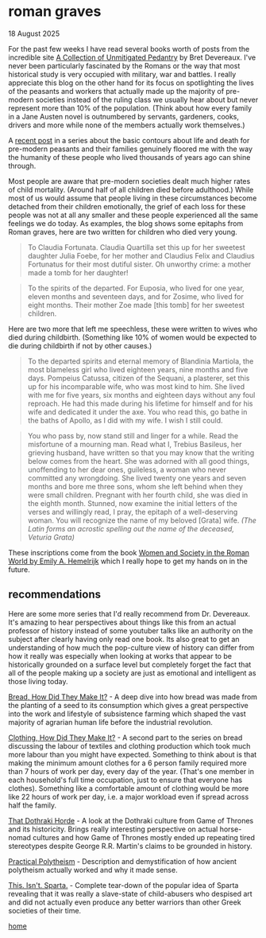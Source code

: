 # roman graves

18 August 2025

For the past few weeks I have read several books worth of posts from the incredible site [A Collection of Unmitigated Pedantry](acoup.blog) by Bret Devereaux. I've never been particularly fascinated by the Romans or the way that most historical study is very occupied with military, war and battles. I really appreciate this blog on the other hand for its focus on spotlighting the lives of the peasants and workers that actually made up the majority of pre-modern societies instead of the ruling class we usually hear about but never represent more than 10% of the population. (Think about how every family in a Jane Austen novel is outnumbered by servants, gardeners, cooks, drivers and more while none of the members actually work themselves.)

A [recent post](https://acoup.blog/2025/07/18/collections-life-work-death-and-the-peasant-part-ii-starting-at-the-end/) in a series about the basic contours about life and death for pre-modern peasants and their families genuinely floored me with the way the humanity of these people who lived thousands of years ago can shine through.

Most people are aware that pre-modern societies dealt much higher rates of child mortality. (Around half of all children died before adulthood.) While most of us would assume that people living in these circumstances become detached from their children emotionally, the grief of each loss for these people was not at all any smaller and these people experienced all the same feelings we do today. As examples, the blog shows some epitaphs from Roman graves, here are two written for children who died very young.

> To Claudia Fortunata. Claudia Quartilla set this up for her sweetest daughter Julia Foebe, for her mother and Claudius Felix and Claudius Fortunatus for their most dutiful sister. Oh unworthy crime: a mother made a tomb for her daughter!

> To the spirits of the departed. For Euposia, who lived for one year, eleven months and seventeen days, and for Zosime, who lived for eight months. Their mother Zoe made [this tomb] for her sweetest children.

Here are two more that left me speechless, these were written to wives who died during childbirth. (Something like 10% of women would be expected to die during childbirth if not by other causes.)

> To the departed spirits and eternal memory of Blandinia Martiola, the most blameless girl who lived eighteen years, nine months and five days. Pompeius Catussa, citizen of the Sequani, a plasterer, set this up for his incomparable wife, who was most kind to him. She lived with me for five years, six months and eighteen days without any foul reproach. He had this made during his lifetime for himself and for his wife and dedicated it under the axe. You who read this, go bathe in the baths of Apollo, as I did with my wife. I wish I still could.

> You who pass by, now stand still and linger for a while. Read the misfortune of a mourning man. Read what I, Trebius Basileus, her grieving husband, have written so that you may know that the writing below comes from the heart. She was adorned with all good things, unoffending to her dear ones, guileless, a woman who never committed any wrongdoing. She lived twenty one years and seven months and bore me three sons, whom she left behind when they were small children. Pregnant with her fourth child, she was died in the eighth month. Stunned, now examine the initial letters of the verses and willingly read, I pray, the epitaph of a well-deserving woman. You will recognize the name of my beloved [Grata] wife. _(The Latin forms an acrostic spelling out the name of the deceased, Veturia Grata)_

These inscriptions come from the book [Women and Society in the Roman World by Emily A. Hemelrijk](https://www.cambridge.org/core/books/women-and-society-in-the-roman-world/FF8F8BC865F3E681352B3DC234E382C0) which I really hope to get my hands on in the future.

## recommendations

Here are some more series that I'd really recommend from Dr. Devereaux. It's amazing to hear perspectives about things like this from an actual professor of history instead of some youtuber talks like an authority on the subject after clearly having only read one book. Its also great to get an understanding of how much the pop-culture view of history can differ from how it really was especially when looking at works that appear to be historically grounded on a surface level but completely forget the fact that all of the people making up a society are just as emotional and intelligent as those living today.

[Bread, How Did They Make It?](https://acoup.blog/2020/07/24/collections-bread-how-did-they-make-it-part-i-farmers/) - A deep dive into how bread was made from the planting of a seed to its consumption which gives a great perspective into the work and lifestyle of subsistence farming which shaped the vast majority of agrarian human life before the industrial revolution.

[Clothing, How Did They Make It?](https://acoup.blog/2021/03/05/collections-clothing-how-did-they-make-it-part-i-high-fiber/) - A second part to the series on bread discussing the labour of textiles and clothing production which took much more labour than you might have expected. Something to think about is that making the minimum amount clothes for a 6 person family required more than 7 hours of work per day, every day of the year. (That's one member in each household's full time occupation, just to ensure that everyone has clothes). Something like a comfortable amount of clothing would be more like 22 hours of work per day, i.e. a major workload even if spread across half the family.

[That Dothraki Horde](https://acoup.blog/2020/12/04/collections-that-dothraki-horde-part-i-barbarian-couture/) - A look at the Dothraki culture from Game of Thrones and its historicity. Brings really interesting perspective on actual horse-nomad cultures and how Game of Thrones mostly ended up repeating tired stereotypes despite George R.R. Martin's claims to be grounded in history.

[Practical Polytheism](https://acoup.blog/2019/10/25/collections-practical-polytheism-part-i-knowledge/) - Description and demystification of how ancient polytheism actually worked and why it made sense.

[This. Isn't. Sparta.](https://acoup.blog/2019/08/16/collections-this-isnt-sparta-part-i-spartan-school/) - Complete tear-down of the popular idea of Sparta revealing that it was really a slave-state of child-abusers who despised art and did not actually even produce any better warriors than other Greek societies of their time.

[home](../index.html)
